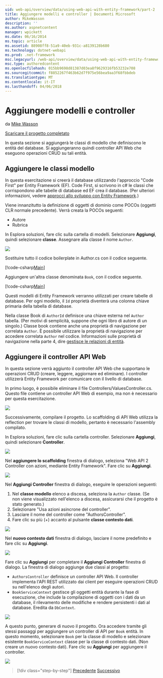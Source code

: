 ```yaml
---
uid: web-api/overview/data/using-web-api-with-entity-framework/part-2
title: Aggiungere modelli e controller | Documenti Microsoft
author: MikeWasson
description: ''
ms.author: aspnetcontent
manager: wpickett
ms.date: 06/16/2014
ms.topic: article
ms.assetid: 88908ff8-51a9-40eb-931c-a8139128b680
ms.technology: dotnet-webapi
ms.prod: .net-framework
msc.legacyurl: /web-api/overview/data/using-web-api-with-entity-framework/part-2
msc.type: authoredcontent
ms.openlocfilehash: 015bb9698d81387d03ea8f9629316fb53232e708
ms.sourcegitcommit: f8852267f463b62d7f975e56bea9aa3f68fbbdeb
ms.translationtype: MT
ms.contentlocale: it-IT
ms.lasthandoff: 04/06/2018
---
```

<a name="add-models-and-controllers"></a>Aggiungere modelli e controller
====================
da [Mike Wasson](https://github.com/MikeWasson)

[Scaricare il progetto completato](https://github.com/MikeWasson/BookService)

In questa sezione si aggiungerà le classi di modello che definiscono le entità del database. Si aggiungeranno quindi controller API Web che eseguono operazioni CRUD su tali entità.

## <a name="add-model-classes"></a>Aggiungere le classi modello

In questa esercitazione si creerà il database utilizzando l'approccio "Code First" per Entity Framework (EF). Code First, si scrivono in c# le classi che corrispondono alle tabelle di database ed EF crea il database. (Per ulteriori informazioni, vedere [approcci allo sviluppo con Entity Framework](https://msdn.microsoft.com/library/ms178359%28v=vs.110%29.aspx#dbfmfcf).)

Viene innanzitutto la definizione di oggetti di dominio come POCOs (oggetti CLR normale precedente). Verrà creata la POCOs seguenti:

- Autore
- Rubrica

In Esplora soluzioni, fare clic sulla cartella di modelli. Selezionare **Aggiungi**, quindi selezionare **classe**. Assegnare alla classe il nome `Author`.

![](part-2/_static/image1.png)

Sostituire tutto il codice boilerplate in Author.cs con il codice seguente.

[!code-csharp[Main](part-2/samples/sample1.cs)]

Aggiungere un'altra classe denominata `Book`, con il codice seguente.

[!code-csharp[Main](part-2/samples/sample2.cs)]

Questi modelli di Entity Framework verranno utilizzati per creare tabelle di database. Per ogni modello, il `Id` proprietà diventerà una colonna chiave primaria della tabella di database.

Nella classe Book di `AuthorId` definisce una chiave esterna nel `Author` tabella. (Per motivi di semplicità, suppone che ogni libro di autore di un singolo.) Classe book contiene anche una proprietà di navigazione per correlata `Author`. È possibile utilizzare la proprietà di navigazione per accedere correlata `Author` nel codice. Informazioni sulle proprietà di navigazione nella parte 4, dire [gestisce le relazioni di entità](part-4.md).

## <a name="add-web-api-controllers"></a>Aggiungere il controller API Web

In questa sezione verrà aggiunto il controller API Web che supportano le operazioni CRUD (creare, leggere, aggiornare ed eliminare). I controller utilizzerà Entity Framework per comunicare con il livello di database.

In primo luogo, è possibile eliminare il file Controllers/ValuesController.cs. Questo file contiene un controller API Web di esempio, ma non è necessario per questa esercitazione.

![](part-2/_static/image2.png)

Successivamente, compilare il progetto. Lo scaffolding di API Web utilizza la reflection per trovare le classi di modello, pertanto è necessario l'assembly compilato.

In Esplora soluzioni, fare clic sulla cartella controller. Selezionare **Aggiungi**, quindi selezionare **Controller**.

![](part-2/_static/image3.png)

Nel **aggiungere lo scaffolding** finestra di dialogo, seleziona "Web API 2 Controller con azioni, mediante Entity Framework". Fare clic su **Aggiungi**.

![](part-2/_static/image4.png)

Nel **Aggiungi Controller** finestra di dialogo, eseguire le operazioni seguenti:

1. Nel **classe modello** elenco a discesa, seleziona la `Author` classe. (Se non viene visualizzato nell'elenco a discesa, assicurarsi che il progetto è stato generato.)
2. Selezionare "Usa azioni asincrone del controller".
3. Lasciare il nome del controller come &quot;AuthorsController&quot;.
4. Fare clic su più (+) accanto al pulsante **classe contesto dati**.

![](part-2/_static/image5.png)

Nel **nuovo contesto dati** finestra di dialogo, lasciare il nome predefinito e fare clic su **Aggiungi**.

![](part-2/_static/image6.png)

Fare clic su **Aggiungi** per completare il **Aggiungi Controller** finestra di dialogo. La finestra di dialogo aggiunge due classi al progetto:

- `AuthorsController` definisce un controller API Web. Il controller implementa l'API REST utilizzato dai client per eseguire operazioni CRUD su nell'elenco degli autori.
- `BookServiceContext` gestisce gli oggetti entità durante la fase di esecuzione, che include la compilazione di oggetti con i dati da un database, il rilevamento delle modifiche e rendere persistenti i dati al database. Eredita da `DbContext`.

![](part-2/_static/image7.png)

A questo punto, generare di nuovo il progetto. Ora accedere tramite gli stessi passaggi per aggiungere un controller di API per `Book` entità. In questo momento, selezionare `Book` per la classe di modello e selezionare esistente `BookServiceContext` classe per la classe di contesto dati. (Non creare un nuovo contesto dati). Fare clic su **Aggiungi** per aggiungere il controller.

![](part-2/_static/image8.png)

> [!div class="step-by-step"]
> [Precedente](part-1.md)
> [Successivo](part-3.md)

